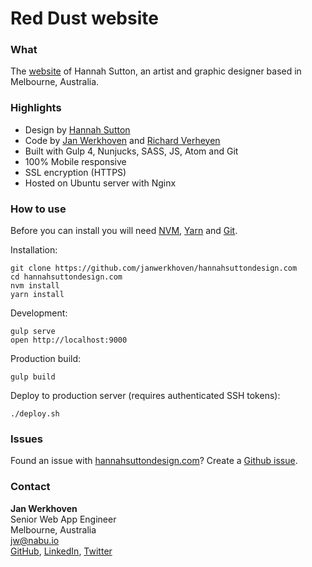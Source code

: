 # Red Dust website

### What

The [website](http://www.hannahsuttondesign.com/) of Hannah Sutton, an artist and graphic designer based in Melbourne, Australia.

### Highlights

- Design by [Hannah Sutton](http://hannahsuttondesign.com/)
- Code by [Jan Werkhoven](https://github.com/janwerkhoven) and [Richard Verheyen](https://github.com/richardverheyen)
- Built with Gulp 4, Nunjucks, SASS, JS, Atom and Git
- 100% Mobile responsive
- SSL encryption (HTTPS)
- Hosted on Ubuntu server with Nginx

### How to use

Before you can install you will need [NVM](https://github.com/creationix/nvm), [Yarn](https://yarnpkg.com/en/) and [Git](https://git-scm.com/).

Installation:

```
git clone https://github.com/janwerkhoven/hannahsuttondesign.com
cd hannahsuttondesign.com
nvm install
yarn install
```

Development:

```
gulp serve
open http://localhost:9000
```

Production build:

```
gulp build
```

Deploy to production server (requires authenticated SSH tokens):

```
./deploy.sh
```

### Issues

Found an issue with [hannahsuttondesign.com](https://hannahsuttondesign.com)? Create a [Github issue](https://github.com/janwerkhoven/hannahsuttondesign.com/issues).

### Contact

**Jan Werkhoven**  
Senior Web App Engineer  
Melbourne, Australia  
<a href="mailto:jw@nabu.io">jw@nabu.io</a>  
[GitHub](https://github.com/janwerkhoven), [LinkedIn](https://au.linkedin.com/pub/jan-werkhoven/10/64/b30), [Twitter](https://twitter.com/jan_werkhoven)
